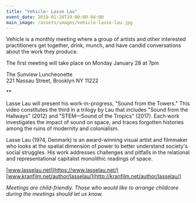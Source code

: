 ```yaml
---
title: "Vehicle: Lasse Lau"
event_date: 2019-01-28T19:00:00-04:00
main_image: /assets/images/vehicle-lasse-lau.jpg
---
```


Vehicle is a monthly meeting where a group of artists and other interested
practitioners get together, drink, munch, and have candid conversations about
the work they produce.

The first meeting will take place on Monday January 28 at 7pm

The Sunview Luncheonette<br>
221 Nassau Street, Brooklyn NY 11222

**

Lasse Lau will present his work-in-progress, "Sound from the Towers." This
video constitutes the third in a trilogy by Lau that includes "Sound from the
Hallways" (2012) and "STEM—Sound of the Tropics" (2017). Each work investigates
the impact of sound on space, and traces forgotten histories among the ruins of
modernity and colonialism.

Lasse Lau (1974, Denmark) is an award-winning visual artist and filmmaker who
looks at the spatial dimension of power to better understand society's social
struggles. His work addresses challenges and pitfalls in the relational and
representational capitalist monolithic readings of space.

[www.lasselau.net](https://www.lasselau.net/)<br>
[www.kranfilm.net/author/lasselau/](http://kranfilm.net/author/lasselau/)

*Meetings are child-friendly. Those who would like to arrange childcare during
the meetings should let us know.*
